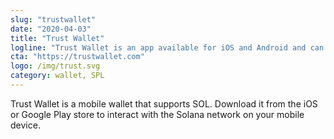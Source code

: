 ```yaml
---
slug: "trustwallet"
date: "2020-04-03"
title: "Trust Wallet"
logline: "Trust Wallet is an app available for iOS and Android and can be used to send and receive SOL tokens."
cta: "https://trustwallet.com"
logo: /img/trust.svg
category: wallet, SPL
---
```


Trust Wallet is a mobile wallet that supports SOL. Download it from the iOS or Google Play store to interact with the Solana network on your mobile device.
